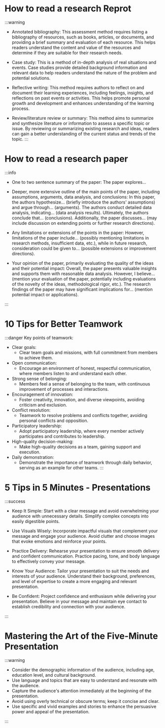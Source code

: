 # How to read a research Reprot
:::warning
- Annotated bibliography: This assessment method requires listing a bibliography of resources, such as books, articles, or documents, and providing a brief summary and evaluation of each resource. This helps readers understand the content and value of the resources and determine if they are suitable for their research needs.

- Case study: This is a method of in-depth analysis of real situations and events. Case studies provide detailed background information and relevant data to help readers understand the nature of the problem and potential solutions.

- Reflective writing: This method requires authors to reflect on and document their learning experiences, including feelings, insights, and reflections on past events or activities. This helps promote personal growth and development and enhances understanding of the learning process.

- Review/literature review or summary: This method aims to summarize and synthesize literature or information to assess a specific topic or issue. By reviewing or summarizing existing research and ideas, readers can gain a better understanding of the current status and trends of the topic.
:::



# How to read a research paper
:::info
- One to two sentence summary of the paper: The paper explores...

- Deeper, more extensive outline of the main points of the paper, including assumptions, arguments, data analysis, and conclusions: In this paper, the authors hypothesize... (briefly introduce the authors' assumptions) and argue through... (arguments). The authors conduct detailed data analysis, indicating... (data analysis results). Ultimately, the authors conclude that... (conclusions). Additionally, the paper discusses... (may include discussion on extending points or further research directions).

- Any limitations or extensions of the points in the paper: However, limitations of the paper include... (possibly mentioning limitations in research methods, insufficient data, etc.), while in future research, consideration could be given to... (possible extensions or improvement directions).

- Your opinion of the paper, primarily evaluating the quality of the ideas and their potential impact: Overall, the paper presents valuable insights and supports them with reasonable data analysis. However, I believe... (mention your evaluation of the paper, potentially including evaluations of the novelty of the ideas, methodological rigor, etc.). The research findings of the paper may have significant implications for... (mention potential impact or applications).

:::

# 10 Tips for Better Teamwork
:::danger
Key points of teamwork:

- Clear goals: 
    - Clear team goals and missions, with full commitment from members to achieve them.
- Open communication: 
    - Encourage an environment of honest, respectful communication, where members listen to and understand each other.
- Strong sense of belonging: 
    - Members feel a sense of belonging to the team, with continuous improvement of processes and interactions.
- Encouragement of innovation: 
    - Foster creativity, innovation, and diverse viewpoints, avoiding criticism and exclusion.
- Conflict resolution: 
    - Teamwork to resolve problems and conflicts together, avoiding personal conflicts and opposition.
- Participatory leadership: 
    - Adopt participatory leadership, where every member actively participates and contributes to leadership.
- High-quality decision-making: 
    - Make high-quality decisions as a team, gaining support and execution.
- Daily demonstration: 
    - Demonstrate the importance of teamwork through daily behavior, serving as an example for other teams.
:::

# 5 Tips in 5 Minutes - Presentations
:::success
- Keep It Simple: Start with a clear message and avoid overwhelming your audience with unnecessary details. Simplify complex concepts into easily digestible points.


- Use Visuals Wisely: Incorporate impactful visuals that complement your message and engage your audience. Avoid clutter and choose images that evoke emotions and reinforce your points.


- Practice Delivery: Rehearse your presentation to ensure smooth delivery and confident communication. Practice pacing, tone, and body language to effectively convey your message.


- Know Your Audience: Tailor your presentation to suit the needs and interests of your audience. Understand their background, preferences, and level of expertise to create a more engaging and relevant presentation.


- Be Confident: Project confidence and enthusiasm while delivering your presentation. Believe in your message and maintain eye contact to establish credibility and connection with your audience.


:::

# Mastering the Art of the Five-Minute Presentation

:::warning

- Consider the demographic information of the audience, including age, education level, and cultural background.
- Use language and topics that are easy to understand and resonate with the audience.
- Capture the audience's attention immediately at the beginning of the presentation.
- Avoid using overly technical or obscure terms; keep it concise and clear.
- Use specific and vivid examples and stories to enhance the persuasive power and appeal of the presentation.


:::

